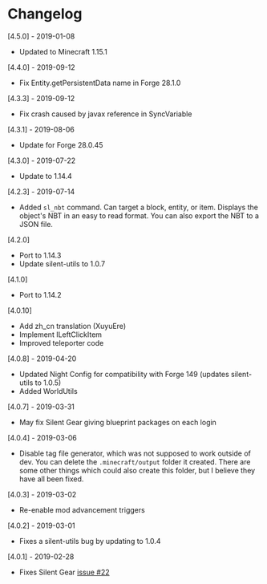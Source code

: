 # Changelog

[4.5.0] - 2019-01-08
- Updated to Minecraft 1.15.1

[4.4.0] - 2019-09-12
- Fix Entity.getPersistentData name in Forge 28.1.0

[4.3.3] - 2019-09-12
- Fix crash caused by javax reference in SyncVariable

[4.3.1] - 2019-08-06
- Update for Forge 28.0.45

[4.3.0] - 2019-07-22
- Update to 1.14.4

[4.2.3] - 2019-07-14
- Added `sl_nbt` command. Can target a block, entity, or item. Displays the object's NBT in an easy to read format. You can also export the NBT to a JSON file.

[4.2.0]
- Port to 1.14.3
- Update silent-utils to 1.0.7

[4.1.0]
- Port to 1.14.2

[4.0.10]
- Add zh_cn translation (XuyuEre)
- Implement ILeftClickItem
- Improved teleporter code

[4.0.8] - 2019-04-20
- Updated Night Config for compatibility with Forge 149 (updates silent-utils to 1.0.5)
- Added WorldUtils

[4.0.7] - 2019-03-31
- May fix Silent Gear giving blueprint packages on each login

[4.0.4] - 2019-03-06
- Disable tag file generator, which was not supposed to work outside of dev. You can delete the `.minecraft/output` folder it created. There are some other things which could also create this folder, but I believe they have all been fixed.

[4.0.3] - 2019-03-02
- Re-enable mod advancement triggers

[4.0.2] - 2019-03-01
- Fixes a silent-utils bug by updating to 1.0.4

[4.0.1] - 2019-02-28
- Fixes Silent Gear [issue #22](https://github.com/SilentChaos512/Silent-Gear/issues/22)
